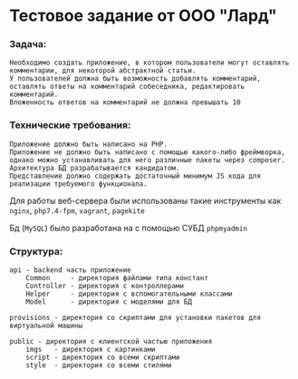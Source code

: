 # Тестовое задание от ООО "Лард"

### Задача:

```
Необходимо создать приложение, в котором пользователи могут оставлять комментарии, для некоторой абстрактной статьи. 
У пользователей должна быть возможность добавлять комментарий, оставлять ответы на комментарий собеседника, редактировать комментарий. 
Вложенность ответов на комментарий не должна превышать 10
```

### Технические требования:

```
Приложение должно быть написано на PHP.
Приложение не должно быть написано с помощью какого-либо фреймворка, однако можно устанавливать для него различные пакеты через compоser.
Архитектура БД разрабатывается кандидатом.
Представление должно содержать достаточный минимум JS кода для реализации требуемого функционала.
```

Для работы веб-сервера были использованы такие инструменты как `nginx`, `php7.4-fpm`, `vagrant`, `pagekite`

Бд (`MySQL`) было разработана на с помощью СУБД `phpmyadmin`

### Cтруктура:

```
api - backend часть приложение
    Common     - директория файлами типа констант
    Controller - директория с контроллерами
    Helper     - директория с вспомогательными классами
    Model      - директория с моделями для БД
    
provisions - директория со скриптами для установки пакетов для виртуальной машины

public - директория с клиентской частью приложения
    imgs   - директория с картинками
    script - директория со всеми скриптами 
    style  - директория со всеми стилями
```

